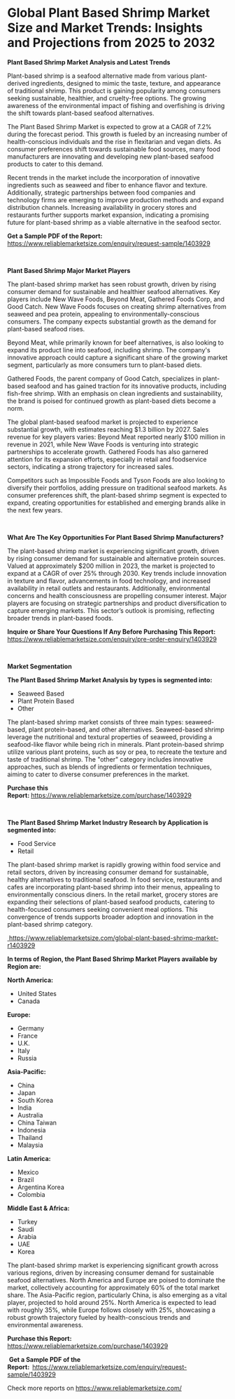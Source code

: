 <p><h1>Global Plant Based Shrimp Market Size and Market Trends: Insights and Projections from 2025 to 2032</h1></p><p><strong>Plant Based Shrimp Market Analysis and Latest Trends</strong></p>
<p><p>Plant-based shrimp is a seafood alternative made from various plant-derived ingredients, designed to mimic the taste, texture, and appearance of traditional shrimp. This product is gaining popularity among consumers seeking sustainable, healthier, and cruelty-free options. The growing awareness of the environmental impact of fishing and overfishing is driving the shift towards plant-based seafood alternatives.</p><p>The Plant Based Shrimp Market is expected to grow at a CAGR of 7.2% during the forecast period. This growth is fueled by an increasing number of health-conscious individuals and the rise in flexitarian and vegan diets. As consumer preferences shift towards sustainable food sources, many food manufacturers are innovating and developing new plant-based seafood products to cater to this demand.</p><p>Recent trends in the market include the incorporation of innovative ingredients such as seaweed and fiber to enhance flavor and texture. Additionally, strategic partnerships between food companies and technology firms are emerging to improve production methods and expand distribution channels. Increasing availability in grocery stores and restaurants further supports market expansion, indicating a promising future for plant-based shrimp as a viable alternative in the seafood sector.</p></p>
<p><strong>Get a Sample PDF of the Report:&nbsp;</strong> <a href="https://www.reliablemarketsize.com/enquiry/request-sample/1403929?utm_campaign=3345&utm_medium=2&utm_source=Github&utm_content=ia&utm_term=28032025&utm_id=plant-based-shrimp">https://www.reliablemarketsize.com/enquiry/request-sample/1403929</a></p>
<p>&nbsp;</p>
<p><strong>Plant Based Shrimp Major Market Players</strong></p>
<p><p>The plant-based shrimp market has seen robust growth, driven by rising consumer demand for sustainable and healthier seafood alternatives. Key players include New Wave Foods, Beyond Meat, Gathered Foods Corp, and Good Catch. New Wave Foods focuses on creating shrimp alternatives from seaweed and pea protein, appealing to environmentally-conscious consumers. The company expects substantial growth as the demand for plant-based seafood rises.</p><p>Beyond Meat, while primarily known for beef alternatives, is also looking to expand its product line into seafood, including shrimp. The company's innovative approach could capture a significant share of the growing market segment, particularly as more consumers turn to plant-based diets.</p><p>Gathered Foods, the parent company of Good Catch, specializes in plant-based seafood and has gained traction for its innovative products, including fish-free shrimp. With an emphasis on clean ingredients and sustainability, the brand is poised for continued growth as plant-based diets become a norm.</p><p>The global plant-based seafood market is projected to experience substantial growth, with estimates reaching $1.3 billion by 2027. Sales revenue for key players varies: Beyond Meat reported nearly $100 million in revenue in 2021, while New Wave Foods is venturing into strategic partnerships to accelerate growth. Gathered Foods has also garnered attention for its expansion efforts, especially in retail and foodservice sectors, indicating a strong trajectory for increased sales.</p><p>Competitors such as Impossible Foods and Tyson Foods are also looking to diversify their portfolios, adding pressure on traditional seafood markets. As consumer preferences shift, the plant-based shrimp segment is expected to expand, creating opportunities for established and emerging brands alike in the next few years.</p></p>
<p>&nbsp;</p>
<p><strong>What Are The Key Opportunities For Plant Based Shrimp Manufacturers?</strong></p>
<p><p>The plant-based shrimp market is experiencing significant growth, driven by rising consumer demand for sustainable and alternative protein sources. Valued at approximately $200 million in 2023, the market is projected to expand at a CAGR of over 25% through 2030. Key trends include innovation in texture and flavor, advancements in food technology, and increased availability in retail outlets and restaurants. Additionally, environmental concerns and health consciousness are propelling consumer interest. Major players are focusing on strategic partnerships and product diversification to capture emerging markets. This sector’s outlook is promising, reflecting broader trends in plant-based foods.</p></p>
<p><strong>Inquire or Share Your Questions If Any Before Purchasing This Report:</strong> <a href="https://www.reliablemarketsize.com/enquiry/pre-order-enquiry/1403929?utm_campaign=3345&utm_medium=2&utm_source=Github&utm_content=ia&utm_term=28032025&utm_id=plant-based-shrimp">https://www.reliablemarketsize.com/enquiry/pre-order-enquiry/1403929</a></p>
<p>&nbsp;</p>
<p><strong>Market Segmentation</strong></p>
<p><strong>The Plant Based Shrimp Market Analysis by types is segmented into:</strong></p>
<p><ul><li>Seaweed Based</li><li>Plant Protein Based</li><li>Other</li></ul></p>
<p><p>The plant-based shrimp market consists of three main types: seaweed-based, plant protein-based, and other alternatives. Seaweed-based shrimp leverage the nutritional and textural properties of seaweed, providing a seafood-like flavor while being rich in minerals. Plant protein-based shrimp utilize various plant proteins, such as soy or pea, to recreate the texture and taste of traditional shrimp. The "other" category includes innovative approaches, such as blends of ingredients or fermentation techniques, aiming to cater to diverse consumer preferences in the market.</p></p>
<p><strong>Purchase this Report:&nbsp;</strong><a href="https://www.reliablemarketsize.com/purchase/1403929?utm_campaign=3345&utm_medium=2&utm_source=Github&utm_content=ia&utm_term=28032025&utm_id=plant-based-shrimp">https://www.reliablemarketsize.com/purchase/1403929</a></p>
<p>&nbsp;</p>
<p><strong>The Plant Based Shrimp Market Industry Research by Application is segmented into:</strong></p>
<p><ul><li>Food Service</li><li>Retail</li></ul></p>
<p><p>The plant-based shrimp market is rapidly growing within food service and retail sectors, driven by increasing consumer demand for sustainable, healthy alternatives to traditional seafood. In food service, restaurants and cafes are incorporating plant-based shrimp into their menus, appealing to environmentally conscious diners. In the retail market, grocery stores are expanding their selections of plant-based seafood products, catering to health-focused consumers seeking convenient meal options. This convergence of trends supports broader adoption and innovation in the plant-based shrimp category.</p></p>
<p><a href="https://www.reliablemarketsize.com/global-plant-based-shrimp-market-r1403929?utm_campaign=3345&utm_medium=2&utm_source=Github&utm_content=ia&utm_term=28032025&utm_id=plant-based-shrimp">&nbsp;https://www.reliablemarketsize.com/global-plant-based-shrimp-market-r1403929</a></p>
<p><strong>In terms of Region, the Plant Based Shrimp Market Players available by Region are:</strong></p>
<p>
    <p> <strong> North America: </strong>
        <ul>
            <li>United States</li>
            <li>Canada</li>
        </ul>
        </p> 
    <p> <strong> Europe: </strong>
        <ul>
            <li>Germany</li>
            <li>France</li>
            <li>U.K.</li>
            <li>Italy</li>
            <li>Russia</li>
        </ul>
        </p> 
    <p> <strong> Asia-Pacific: </strong>
        <ul>
            <li>China</li>
            <li>Japan</li>
            <li>South Korea</li>
            <li>India</li>
            <li>Australia</li>
            <li>China Taiwan</li>
            <li>Indonesia</li>
            <li>Thailand</li>
            <li>Malaysia</li>
        </ul>
        </p> 
    <p> <strong> Latin America: </strong>
        <ul>
            <li>Mexico</li>
            <li>Brazil</li>
            <li>Argentina Korea</li>
            <li>Colombia</li>
        </ul>
        </p> 
    <p> <strong> Middle East & Africa: </strong>
        <ul>
            <li>Turkey</li>
            <li>Saudi</li>
            <li>Arabia</li>
            <li>UAE</li>
            <li>Korea</li>
        </ul>
    </p>
    </p>
<p><p>The plant-based shrimp market is experiencing significant growth across various regions, driven by increasing consumer demand for sustainable seafood alternatives. North America and Europe are poised to dominate the market, collectively accounting for approximately 60% of the total market share. The Asia-Pacific region, particularly China, is also emerging as a vital player, projected to hold around 25%. North America is expected to lead with roughly 35%, while Europe follows closely with 25%, showcasing a robust growth trajectory fueled by health-conscious trends and environmental awareness.</p></p>
<p><strong>Purchase this Report: </strong><a href="https://www.reliablemarketsize.com/purchase/1403929?utm_campaign=3345&utm_medium=2&utm_source=Github&utm_content=ia&utm_term=28032025&utm_id=plant-based-shrimp">https://www.reliablemarketsize.com/purchase/1403929</a></p>
<p>&nbsp;<strong>Get a Sample PDF of the Report:&nbsp;&nbsp;</strong><a href="https://www.reliablemarketsize.com/enquiry/request-sample/1403929?utm_campaign=3345&utm_medium=2&utm_source=Github&utm_content=ia&utm_term=28032025&utm_id=plant-based-shrimp">https://www.reliablemarketsize.com/enquiry/request-sample/1403929</a></p>
<p><strong></strong></p>
<p>Check more reports on <a href="https://www.reliablemarketsize.com/?utm_campaign=3345&utm_medium=2&utm_source=Github&utm_content=ia&utm_term=28032025&utm_id=plant-based-shrimp">https://www.reliablemarketsize.com/</a></p>